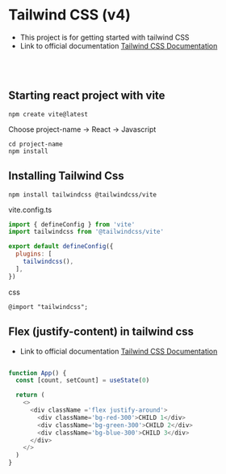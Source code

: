 # Tailwind CSS (v4)

- This project is for getting started with tailwind CSS
- Link to official documentation [Tailwind CSS Documentation](https://tailwindcss.com/docs/installation/using-vite)

<br/><br/>

## Starting react project with vite
```
npm create vite@latest 
```
Choose project-name -> React -> Javascript

```
cd project-name
npm install
```

## Installing Tailwind Css
```
npm install tailwindcss @tailwindcss/vite
```

vite.config.ts
```javascript
import { defineConfig } from 'vite'
import tailwindcss from '@tailwindcss/vite'

export default defineConfig({
  plugins: [
    tailwindcss(),
  ],
})
```

css
```
@import "tailwindcss";
```


## Flex (justify-content) in tailwind css
- Link to official documentation [Tailwind CSS Documentation](https://tailwindcss.com/docs/justify-content)


```javascript

function App() {
  const [count, setCount] = useState(0)

  return (
    <>
      <div className ='flex justify-around'>
        <div className='bg-red-300'>CHILD 1</div>
        <div className='bg-green-300'>CHILD 2</div>
        <div className='bg-blue-300'>CHILD 3</div>
      </div>
    </>
  )
}
```